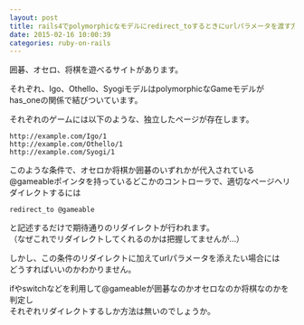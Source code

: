 ```yaml
---
layout: post
title: rails4でpolymorphicなモデルにredirect_toするときにurlパラメータを渡す方法
date: 2015-02-16 10:00:39
categories: ruby-on-rails
---
```

<!-- {% raw %} -->
<p>囲碁、オセロ、将棋を遊べるサイトがあります。</p>

<p>それぞれ、Igo、Othello、SyogiモデルはpolymorphicなGameモデルがhas_oneの関係で結びついています。</p>

<p>それぞれのゲームには以下のような、独立したページが存在します。</p>

<pre><code>http://example.com/Igo/1
http://example.com/Othello/1
http://example.com/Syogi/1
</code></pre>

<p>このような条件で、オセロか将棋か囲碁のいずれかが代入されている@gameableポインタを持っているどこかのコントローラで、適切なページヘリダイレクトするには</p>

<pre><code>redirect_to @gameable
</code></pre>

<p>と記述するだけで期待通りのリダイレクトが行われます。<br>
（なぜこれでリダイレクトしてくれるのかは把握してませんが…）</p>

<p>しかし、この条件のリダイレクトに加えてurlパラメータを添えたい場合には<br>
どうすればいいのかわかりません。</p>

<p>ifやswitchなどを利用して@gameableが囲碁なのかオセロなのか将棋なのかを判定し<br>
それぞれリダイレクトするしか方法は無いのでしょうか。</p>
<!-- {% endraw %} -->
